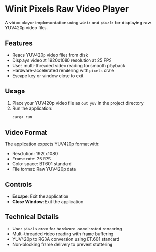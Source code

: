 # Winit Pixels Raw Video Player

A video player implementation using `winit` and `pixels` for displaying raw YUV420p video files.

## Features

- Reads YUV420p video files from disk
- Displays video at 1920x1080 resolution at 25 FPS
- Uses multi-threaded video reading for smooth playback
- Hardware-accelerated rendering with `pixels` crate
- Escape key or window close to exit

## Usage

1. Place your YUV420p video file as `out.yuv` in the project directory
2. Run the application:
   ```bash
   cargo run
   ```

## Video Format

The application expects YUV420p format with:
- Resolution: 1920x1080
- Frame rate: 25 FPS
- Color space: BT.601 standard
- File format: Raw YUV420p data

## Controls

- **Escape**: Exit the application
- **Close Window**: Exit the application

## Technical Details

- Uses `pixels` crate for hardware-accelerated rendering
- Multi-threaded video reading with frame buffering
- YUV420p to RGBA conversion using BT.601 standard
- Non-blocking frame delivery to prevent stuttering
